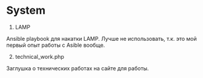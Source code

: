 # System

1) LAMP

Ansible playbook для накатки LAMP. Лучше не использовать, т.к. это мой первый опыт работы с Asible вообще.

2) technical_work.php

Заглушка о технических работах на сайте для работы.
